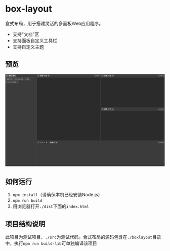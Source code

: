 # box-layout
盒式布局，用于搭建灵活的多面板Web应用程序。
* 支持"文档"区
* 支持面板自定义工具栏
* 支持自定义主题
## 预览
![preview](./doc/preview.png)
## 如何运行
1. ```npm install```（请确保本机已经安装Node.js）
2. ```npm run build```
3. 用浏览器打开```./dist```下面的```index.html```

## 项目结构说明
此项目为测试项目，```./src```为测试代码。合式布局的源码包含在```./boxlayout```目录中，执行```npm run build-lib```可单独编译该项目
